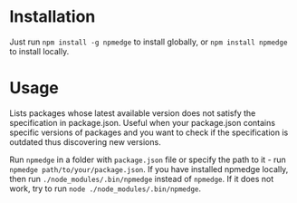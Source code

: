 # Installation

Just run `npm install -g npmedge` to install globally, or `npm install npmedge` to install locally.

# Usage

Lists packages whose latest available version does not satisfy the specification in package.json.
Useful when your package.json contains specific versions of packages and you want to check if the specification is outdated thus discovering new versions.

Run `npmedge` in a folder with `package.json` file or specify the path to it - run `npmedge path/to/your/package.json`.
If you have installed npmedge locally, then run `./node_modules/.bin/npmedge` instead of `npmedge`.
If it does not work, try to run `node ./node_modules/.bin/npmedge`.
